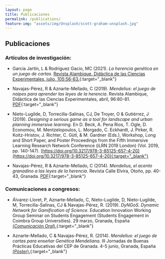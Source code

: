```yaml
---
layout: page
title: Publicaciones
permalink: /publications/
feature-img: "assets/img/Unsplash/scott-graham-unsplash.jpg"
---
```


## Publicaciones

### Artículos de investigación: 

* García Jartín, L & Rodríguez Gacio, MC (2021). *La herencia genética en un juego de cartas*. [Revista Alambique, Didáctica de las Ciencias Experimentales, julio, 105:56-63.](https://www.grao.com/es/producto/la-herencia-genetica-en-un-juego-de-cartas-al10596979){:target="_blank"}

* Navajas-Pérez, R & Aznarte-Mellado, C (2019). *Mendelius: el juego de naipes para aprender las leyes de la herencia*. Revista Alambique, Didáctica de las Ciencias Experimentales, abril, 96:80-81. [PDF](http://wpd.ugr.es/~rnavajas/wp-content/uploads/2019/03/mendelius_alambique.pdf){:target="_blank"}

* Nieto-Lugilde, D, Torrecilla-Salinas, CJ, De Troyer, O & Gutiérrez, J (2019). *Designing a serious game as a tool for landscape and urban planning immersive learning*. En D. Beck, A. Pena Rios, T. Ogle, D. Economou, M. Mentzelopoulos, L. Morgado, C. Eckhardt, J. Pirker, R. Koitz-Hristov, J. Richter, C. Gütl, & M. Gardner (Eds.), Workshop, Long and Short Paper, and Poster Proceedings from the Fifth Immersive Learning Research Network Conference (iLRN 2019 London) (Vol. 2019, pp. 140-147). [https://doi.org/10.3217/978-3-85125-657-4-20](https://doi.org/10.3217/978-3-85125-657-4-20){:target="_blank"}

* Navajas-Pérez, R & Aznarte-Mellado, C (2014). *Mendelius, el acento granadino a las leyes de la herencia*. Revista Calle Elvira, Otoño, pp. 40-43, Granada. [PDF](http://wpd.ugr.es/~rnavajas/wp-content/uploads/2020/12/calleelvira.pdf){:target="_blank"}


### Comunicaciones a congresos:

* Álvarez-Lloret, P, Aznarte-Mellado, C, Nieto-Lugilde, D, Nieto-Lugilde, M, Torrecilla-Salinas, CJ & Navajas-Pérez, R. (2019). *DyNGoS. Dynamic Network for Gamification of Science*. Education Innovation Working Group Seminar on Students Engagement (Students Engagement in Coimbra Group Universities). 29 marzo, Granada, España [(*Comunicación Oral*).](http://wpd.ugr.es/~rnavajas/wp-content/uploads/2019/03/dyngos_seminar.pdf){:target="_blank"}
 
* Aznarte-Mellado, C & Navajas-Pérez, R. (2014). *Mendelius: el juego de cartas para enseñar Genética Mendeliana*. III Jornadas de Buenas Prácticas Educativas del CEP de Granada. 4-5 junio, Granada, España [(*Póster*).](http://wpd.ugr.es/~rnavajas/wp-content/uploads/2017/03/Aznarte_teach_2014.pdf){:target="_blank"}

